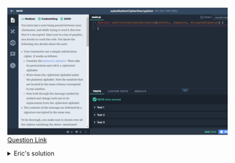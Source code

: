 ![(2019.09.17)substitutionCipherDecryption](images/(2019.09.17)substitutionCipherDecryption.jpg)
[Question Link](https://app.codesignal.com/challenge/s2Sjkmsv9DhMoKJ8W)

<details>
<summary>Eric's solution</summary>
<p>

> ```js
>function substitutionCipherDecryption(contents, signature, encryptedSignature) {
>  let cs = convertToNum(signature);
>  let ce = convertToNum(encryptedSignature);
>
>  let array = new Array(26).fill(-1);
>  for (let i = 0; i < cs.length; i++) {
>    array[cs[i]] = ce[i];
>  }
>
>  let num = 0;
>  for (let i = 0; i < array.length; i++) {
>    if (array[i] == -1) {
>      while (ce.includes(num)) {
>        num++;
>      }
>      array[i] = num++;
>    }
>  }
>
>  let cc = convertToNum(contents);
>  let tmp = [];
>  for (let i = 0; i < cc.length; i++) {
>    for (let j = 0; j < array.length; j++) {
>      if (cc[i] == array[j]) {
>        tmp.push(j);
>      }
>    }
>  }
>
>  let result = "";
>  tmp.forEach(function(v) {
>    result += String.fromCharCode(v + 97);
>  });
>
>  return result;
>}
>
>function convertToNum(str) {
>  let array = str.split("");
>  return array.map(a => a.charCodeAt() - 97);
>}
> ```
</p>
</details>
